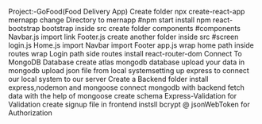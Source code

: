 Project:-GoFood(Food Delivery App)
 Create folder
 npx create-react-app mernapp
 change Directory to mernapp
 #npm start
 install npm 
react-bootstrap bootstrap
inside src create folder components
#components
Navbar.js
import link
Footer.js
create another folder inside src 
#screen
login.js
Home.js
import Navbar
import Footer
app.js
wrap home path inside routes
wrap Login path side routes
install react-router-dom
Connect To MongoDB Database
create atlas mongodb database
upload your data in mongodb
upload json file from local systemsetting up express to connect our local system to our server
Create a Backend folder
install express,nodemon and mongoose
connect mongodb with backend
fetch data with the help of mongoose
create schema
Express-Validation for Validation
create signup file in frontend
instsll bcrypt @ jsonWebToken for Authorization
